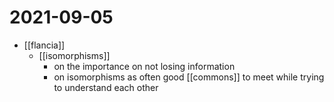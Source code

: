 # 2021-09-05

- [[flancia]]
  - [[isomorphisms]]
    - on the importance on not losing information 
    - on isomorphisms as often good [[commons]] to meet while trying to understand each other
    